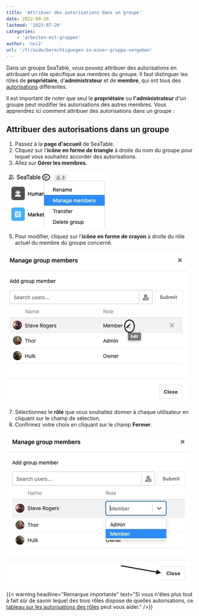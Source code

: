```yaml
---
title: 'Attribuer des autorisations dans un groupe'
date: 2022-09-26
lastmod: '2023-07-20'
categories:
    - 'arbeiten-mit-gruppen'
author: 'nsc2'
url: '/fr/aide/berechtigungen-in-einer-gruppe-vergeben'
---
```


Dans un groupe SeaTable, vous pouvez attribuer des autorisations en attribuant un rôle spécifique aux membres du groupe. Il faut distinguer les rôles de **propriétaire**, d'**administrateur** et de **membre**, qui ont tous des [autorisations](https://seatable.io/fr/docs/gruppenmitglieder-und-berechtigungen/gruppenmitglieder-und-ihre-berechtigungen/) différentes.

Il est important de noter que seul le **propriétaire** ou **l'administrateur** d'un groupe peut modifier les autorisations des autres membres. Vous apprendrez ici comment attribuer des autorisations dans un groupe :

## Attribuer des autorisations dans un groupe

1. Passez à la **page d'accueil** de SeaTable.
2. Cliquez sur l'**icône en forme de triangle** à droite du nom du groupe pour lequel vous souhaitez accorder des autorisations.
3. Allez sur **Gérer les membres**.

![Gérer les membres](images/manage-members.jpg)

5. Pour modifier, cliquez sur l'**icône en forme de crayon** à droite du rôle actuel du membre du groupe concerné.

![Clique sur l'icône de crayon à côté de n'importe quel membre du groupe](images/click-edit-symbol.jpg)

7. Sélectionnez le **rôle** que vous souhaitez donner à chaque utilisateur en cliquant sur le champ de sélection.
8. Confirmez votre choix en cliquant sur le champ **Fermer**.

![Choix du rôle et confirmation](images/change-authorization-and-close.jpg)

{{< warning  headline="Remarque importante"  text="Si vous n'êtes plus tout à fait sûr de savoir lequel des trois rôles dispose de quelles autorisations, ce [tableau sur les autorisations des rôles](https://seatable.io/fr/docs/gruppen/gruppenmitglieder-und-ihre-berechtigungen/) peut vous aider." />}}
